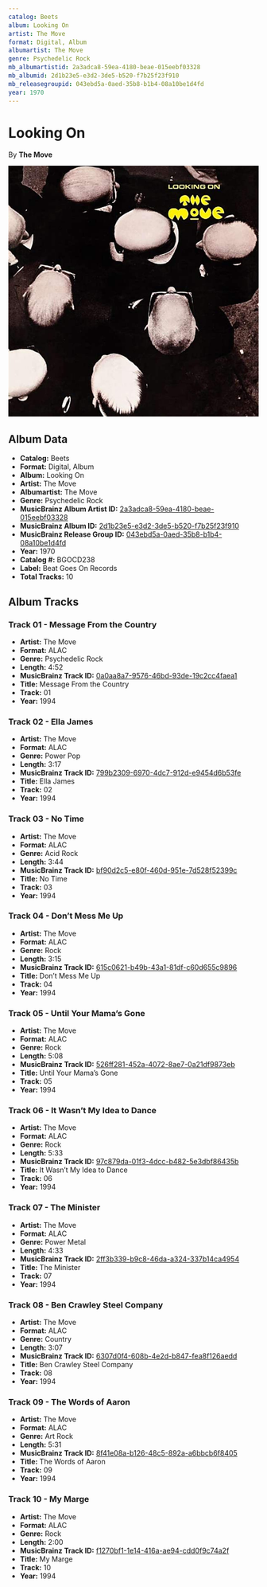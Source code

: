 ```yaml
---
catalog: Beets
album: Looking On
artist: The Move
format: Digital, Album
albumartist: The Move
genre: Psychedelic Rock
mb_albumartistid: 2a3adca8-59ea-4180-beae-015eebf03328
mb_albumid: 2d1b23e5-e3d2-3de5-b520-f7b25f23f910
mb_releasegroupid: 043ebd5a-0aed-35b8-b1b4-08a10be1d4fd
year: 1970
---
```


# Looking On

By **The Move**

![](../../assets/beetscovers/The_Move-Looking_On.jpg)

## Album Data

- **Catalog:** Beets
- **Format:** Digital, Album
- **Album:** Looking On
- **Artist:** The Move
- **Albumartist:** The Move
- **Genre:** Psychedelic Rock
- **MusicBrainz Album Artist ID:** [2a3adca8-59ea-4180-beae-015eebf03328](https://musicbrainz.org/artist/2a3adca8-59ea-4180-beae-015eebf03328)
- **MusicBrainz Album ID:** [2d1b23e5-e3d2-3de5-b520-f7b25f23f910](https://musicbrainz.org/release/2d1b23e5-e3d2-3de5-b520-f7b25f23f910)
- **MusicBrainz Release Group ID:** [043ebd5a-0aed-35b8-b1b4-08a10be1d4fd](https://musicbrainz.org/release-group/043ebd5a-0aed-35b8-b1b4-08a10be1d4fd)
- **Year:** 1970
- **Catalog #:** BGOCD238
- **Label:** Beat Goes On Records
- **Total Tracks:** 10

## Album Tracks

### Track 01 - Message From the Country

- **Artist:** The Move
- **Format:** ALAC
- **Genre:** Psychedelic Rock
- **Length:** 4:52
- **MusicBrainz Track ID:** [0a0aa8a7-9576-46bd-93de-19c2cc4faea1](https://musicbrainz.org/recording/0a0aa8a7-9576-46bd-93de-19c2cc4faea1)
- **Title:** Message From the Country
- **Track:** 01
- **Year:** 1994

### Track 02 - Ella James

- **Artist:** The Move
- **Format:** ALAC
- **Genre:** Power Pop
- **Length:** 3:17
- **MusicBrainz Track ID:** [799b2309-6970-4dc7-912d-e9454d6b53fe](https://musicbrainz.org/recording/799b2309-6970-4dc7-912d-e9454d6b53fe)
- **Title:** Ella James
- **Track:** 02
- **Year:** 1994

### Track 03 - No Time

- **Artist:** The Move
- **Format:** ALAC
- **Genre:** Acid Rock
- **Length:** 3:44
- **MusicBrainz Track ID:** [bf90d2c5-e80f-460d-951e-7d528f52399c](https://musicbrainz.org/recording/bf90d2c5-e80f-460d-951e-7d528f52399c)
- **Title:** No Time
- **Track:** 03
- **Year:** 1994

### Track 04 - Don’t Mess Me Up

- **Artist:** The Move
- **Format:** ALAC
- **Genre:** Rock
- **Length:** 3:15
- **MusicBrainz Track ID:** [615c0621-b49b-43a1-81df-c60d655c9896](https://musicbrainz.org/recording/615c0621-b49b-43a1-81df-c60d655c9896)
- **Title:** Don’t Mess Me Up
- **Track:** 04
- **Year:** 1994

### Track 05 - Until Your Mama’s Gone

- **Artist:** The Move
- **Format:** ALAC
- **Genre:** Rock
- **Length:** 5:08
- **MusicBrainz Track ID:** [526ff281-452a-4072-8ae7-0a21df9873eb](https://musicbrainz.org/recording/526ff281-452a-4072-8ae7-0a21df9873eb)
- **Title:** Until Your Mama’s Gone
- **Track:** 05
- **Year:** 1994

### Track 06 - It Wasn’t My Idea to Dance

- **Artist:** The Move
- **Format:** ALAC
- **Genre:** Rock
- **Length:** 5:33
- **MusicBrainz Track ID:** [97c879da-01f3-4dcc-b482-5e3dbf86435b](https://musicbrainz.org/recording/97c879da-01f3-4dcc-b482-5e3dbf86435b)
- **Title:** It Wasn’t My Idea to Dance
- **Track:** 06
- **Year:** 1994

### Track 07 - The Minister

- **Artist:** The Move
- **Format:** ALAC
- **Genre:** Power Metal
- **Length:** 4:33
- **MusicBrainz Track ID:** [2ff3b339-b9c8-46da-a324-337b14ca4954](https://musicbrainz.org/recording/2ff3b339-b9c8-46da-a324-337b14ca4954)
- **Title:** The Minister
- **Track:** 07
- **Year:** 1994

### Track 08 - Ben Crawley Steel Company

- **Artist:** The Move
- **Format:** ALAC
- **Genre:** Country
- **Length:** 3:07
- **MusicBrainz Track ID:** [6307d0f4-608b-4e2d-b847-fea8f126aedd](https://musicbrainz.org/recording/6307d0f4-608b-4e2d-b847-fea8f126aedd)
- **Title:** Ben Crawley Steel Company
- **Track:** 08
- **Year:** 1994

### Track 09 - The Words of Aaron

- **Artist:** The Move
- **Format:** ALAC
- **Genre:** Art Rock
- **Length:** 5:31
- **MusicBrainz Track ID:** [8f41e08a-b126-48c5-892a-a6bbcb6f8405](https://musicbrainz.org/recording/8f41e08a-b126-48c5-892a-a6bbcb6f8405)
- **Title:** The Words of Aaron
- **Track:** 09
- **Year:** 1994

### Track 10 - My Marge

- **Artist:** The Move
- **Format:** ALAC
- **Genre:** Rock
- **Length:** 2:00
- **MusicBrainz Track ID:** [f1270bf1-1e14-416a-ae94-cdd0f9c74a2f](https://musicbrainz.org/recording/f1270bf1-1e14-416a-ae94-cdd0f9c74a2f)
- **Title:** My Marge
- **Track:** 10
- **Year:** 1994

